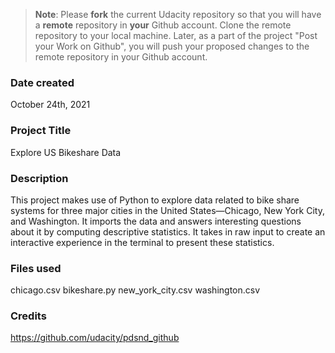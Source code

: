 >**Note**: Please **fork** the current Udacity repository so that you will have a **remote** repository in **your** Github account. Clone the remote repository to your local machine. Later, as a part of the project "Post your Work on Github", you will push your proposed changes to the remote repository in your Github account.

### Date created
October 24th, 2021  

### Project Title
Explore US Bikeshare Data

### Description
This project makes use of Python to explore data related to bike share systems for three major cities in the United States—Chicago, New York City, and Washington. It imports the data and answers interesting questions about it by computing descriptive statistics. It takes in raw input to create an interactive experience in the terminal to present these statistics.

### Files used
chicago.csv
bikeshare.py
new_york_city.csv
washington.csv

### Credits

https://github.com/udacity/pdsnd_github
